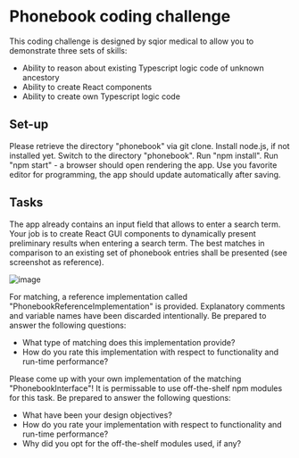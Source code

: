 # Phonebook coding challenge

This coding challenge is designed by sqior medical to allow you to demonstrate three sets of skills:
* Ability to reason about existing Typescript logic code of unknown ancestory
* Ability to create React components
* Ability to create own Typescript logic code

## Set-up

Please retrieve the directory "phonebook" via git clone.
Install node.js, if not installed yet.
Switch to the directory "phonebook".
Run "npm install".
Run "npm start" - a browser should open rendering the app.
Use you favorite editor for programming, the app should update automatically after saving.

## Tasks

The app already contains an input field that allows to enter a search term.
Your job is to create React GUI components to dynamically present preliminary results when entering a search term.
The best matches in comparison to an existing set of phonebook entries shall be presented (see screenshot as reference).

![image](https://user-images.githubusercontent.com/102817241/236702010-4ee50ae4-f287-4d79-aef8-4e0a83f5e509.png)

For matching, a reference implementation called "PhonebookReferenceImplementation" is provided.
Explanatory comments and variable names have been discarded intentionally.
Be prepared to answer the following questions:
* What type of matching does this implementation provide?
* How do you rate this implementation with respect to functionality and run-time performance?

Please come up with your own implementation of the matching "PhonebookInterface"!
It is permissable to use off-the-shelf npm modules for this task.
Be prepared to answer the following questions:
* What have been your design objectives?
* How do you rate your implementation with respect to functionality and run-time performance?
* Why did you opt for the off-the-shelf modules used, if any?

